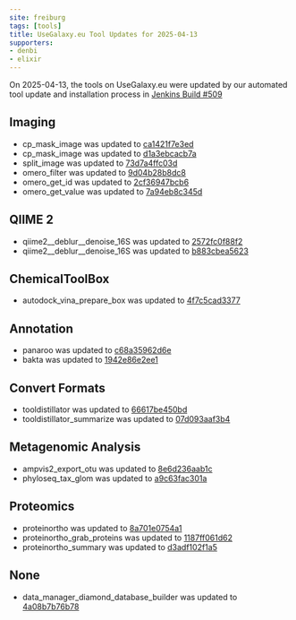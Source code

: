 ```yaml
---
site: freiburg
tags: [tools]
title: UseGalaxy.eu Tool Updates for 2025-04-13
supporters:
- denbi
- elixir
---
```


On 2025-04-13, the tools on UseGalaxy.eu were updated by our automated tool update and installation process in [Jenkins Build #509](https://build.galaxyproject.eu/job/usegalaxy-eu/job/install-tools/#509/)


## Imaging

- cp_mask_image was updated to [ca1421f7e3ed](https://toolshed.g2.bx.psu.edu/view/bgruening/cp_mask_image/ca1421f7e3ed)
- cp_mask_image was updated to [d1a3ebcacb7a](https://toolshed.g2.bx.psu.edu/view/bgruening/cp_mask_image/d1a3ebcacb7a)
- split_image was updated to [73d7a4ffc03d](https://toolshed.g2.bx.psu.edu/view/imgteam/split_image/73d7a4ffc03d)
- omero_filter was updated to [9d04b28b8dc8](https://toolshed.g2.bx.psu.edu/view/ufz/omero_filter/9d04b28b8dc8)
- omero_get_id was updated to [2cf36947bcb6](https://toolshed.g2.bx.psu.edu/view/ufz/omero_get_id/2cf36947bcb6)
- omero_get_value was updated to [7a94eb8c345d](https://toolshed.g2.bx.psu.edu/view/ufz/omero_get_value/7a94eb8c345d)

## QIIME 2

- qiime2__deblur__denoise_16S was updated to [2572fc0f88f2](https://toolshed.g2.bx.psu.edu/view/q2d2/qiime2__deblur__denoise_16S/2572fc0f88f2)
- qiime2__deblur__denoise_16S was updated to [b883cbea5623](https://toolshed.g2.bx.psu.edu/view/q2d2/qiime2__deblur__denoise_16S/b883cbea5623)

## ChemicalToolBox

- autodock_vina_prepare_box was updated to [4f7c5cad3377](https://toolshed.g2.bx.psu.edu/view/bgruening/autodock_vina_prepare_box/4f7c5cad3377)

## Annotation

- panaroo was updated to [c68a35962d6e](https://toolshed.g2.bx.psu.edu/view/galaxy-australia/panaroo/c68a35962d6e)
- bakta was updated to [1942e86e2ee1](https://toolshed.g2.bx.psu.edu/view/iuc/bakta/1942e86e2ee1)

## Convert Formats

- tooldistillator was updated to [66617be450bd](https://toolshed.g2.bx.psu.edu/view/iuc/tooldistillator/66617be450bd)
- tooldistillator_summarize was updated to [07d093aaf3b4](https://toolshed.g2.bx.psu.edu/view/iuc/tooldistillator_summarize/07d093aaf3b4)

## Metagenomic Analysis

- ampvis2_export_otu was updated to [8e6d236aab1c](https://toolshed.g2.bx.psu.edu/view/iuc/ampvis2_export_otu/8e6d236aab1c)
- phyloseq_tax_glom was updated to [a9c63fac301a](https://toolshed.g2.bx.psu.edu/view/iuc/phyloseq_tax_glom/a9c63fac301a)

## Proteomics

- proteinortho was updated to [8a701e0754a1](https://toolshed.g2.bx.psu.edu/view/iuc/proteinortho/8a701e0754a1)
- proteinortho_grab_proteins was updated to [1187ff061d62](https://toolshed.g2.bx.psu.edu/view/iuc/proteinortho_grab_proteins/1187ff061d62)
- proteinortho_summary was updated to [d3adf102f1a5](https://toolshed.g2.bx.psu.edu/view/iuc/proteinortho_summary/d3adf102f1a5)

## None

- data_manager_diamond_database_builder was updated to [4a08b7b76b78](https://toolshed.g2.bx.psu.edu/view/iuc/data_manager_diamond_database_builder/4a08b7b76b78)

